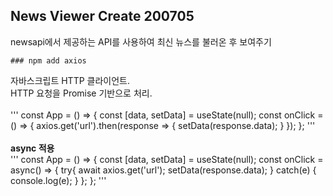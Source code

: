 ## News Viewer Create 200705

newsapi에서 제공하는 API를 사용하여 최신 뉴스를 불러온 후 보여주기

    ### npm add axios

자바스크립트 HTTP 클라이언트.<br>
HTTP 요청을 Promise 기반으로 처리.<br><br>
'''
const App = () => {
  const [data, setData] = useState(null);
  const onClick = () => {
    axios.get('url').then(response => {
      setData(response.data);
    }
  });
};
'''
<br><br>
<b>async 적용</b><br>
'''
const App = () => {
  const [data, setData] = useState(null);
  const onClick = async() => {
    try{
      await axios.get('url');
      setData(response.data);
    } catch(e) {
      console.log(e);
    }
  };
};
'''
